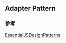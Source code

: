 ## Adapter Pattern


### 參考
[EssentialJSDesignPatterns](https://addyosmani.com/resources/essentialjsdesignpatterns/book/#wrapperpatternjquery)
